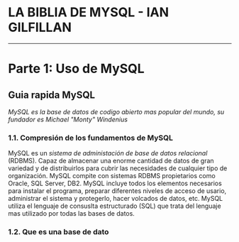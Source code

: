 # LA BIBLIA DE MYSQL - IAN GILFILLAN
---
# Parte 1: Uso de MySQL
## Guia rapida MySQL
*MySQL es la base de datos de codigo abierto mas popular del mundo, su fundador es Michael "Monty" Windenius*
### 1.1. Compresión de los fundamentos de MySQL
MySQL es un *sistema de administación de base de datos relacional* (RDBMS). Capaz de almacenar una enorme cantidad de datos de gran variedad y de distribuirlos para cubrir las necesidades de cualquier tipo de organización. MySQL compite con sistemas RDBMS propietarios como Oracle,  SQL Server, DB2.
MySQL incluye todos los elementos necesarios para instalar el programa, preparar diferentes niveles de acceso de usario, administrar el sistema y protegerlo, hacer volcados de datos, etc. MySQL utiliza el lenguaje de consuslta estructurado (SQL) que trata del lenguaje mas utilizado por todas las bases de datos.
### 1.2. Que es una base de dato